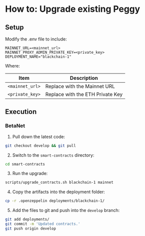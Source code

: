 # How to: Upgrade existing Peggy

## Setup

Modify the .env file to include:

```
MAINNET_URL=<mainnet_url>
MAINNET_PROXY_ADMIN_PRIVATE_KEY=<private_key>
DEPLOYMENT_NAME="blackchain-1"  
```

Where:

|Item|Description|
|----|-----------|
|`<mainnet_url>`|Replace with the Mainnet URL|
|`<private_key>`|Replace with the ETH Private Key|

## Execution

### BetaNet

1. Pull down the latest code:

```bash
git checkout develop && git pull
```

2. Switch to the `smart-contracts` directory:

```bash
cd smart-contracts
```

3. Run the upgrade:

```bash
scripts/upgrade_contracts.sh blackchain-1 mainnet
```

4. Copy the artifacts into the deployment folder:

```bash
cp -r .openzeppelin deployments/blackchain-1/
```

5. Add the files to git and push into the `develop` branch:

```bash
git add deployments/
git commit -m 'Updated contracts.'
git push origin develop
```
